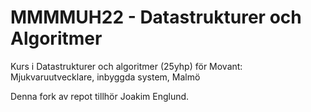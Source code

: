 # MMMMUH22 - Datastrukturer och Algoritmer

Kurs i Datastrukturer och algoritmer (25yhp) för Movant: Mjukvaruutvecklare, inbyggda system, Malmö

Denna fork av repot tillhör Joakim Englund.
